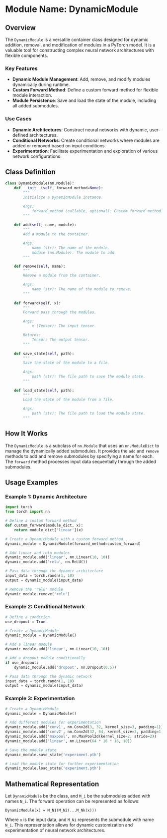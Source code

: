 # Module Name: DynamicModule

## Overview

The `DynamicModule` is a versatile container class designed for dynamic addition, removal, and modification of modules in a PyTorch model. It is a valuable tool for constructing complex neural network architectures with flexible components.

### Key Features

- **Dynamic Module Management**: Add, remove, and modify modules dynamically during runtime.
- **Custom Forward Method**: Define a custom forward method for flexible module interaction.
- **Module Persistence**: Save and load the state of the module, including all added submodules.

### Use Cases

- **Dynamic Architectures**: Construct neural networks with dynamic, user-defined architectures.
- **Conditional Networks**: Create conditional networks where modules are added or removed based on input conditions.
- **Experimentation**: Facilitate experimentation and exploration of various network configurations.

## Class Definition

```python
class DynamicModule(nn.Module):
    def __init__(self, forward_method=None):
        """
        Initialize a DynamicModule instance.

        Args:
            forward_method (callable, optional): Custom forward method. If None, default behavior is used.
        """
    
    def add(self, name, module):
        """
        Add a module to the container.

        Args:
            name (str): The name of the module.
            module (nn.Module): The module to add.
        """

    def remove(self, name):
        """
        Remove a module from the container.

        Args:
            name (str): The name of the module to remove.
        """
    
    def forward(self, x):
        """
        Forward pass through the modules.

        Args:
            x (Tensor): The input tensor.

        Returns:
            Tensor: The output tensor.
        """
    
    def save_state(self, path):
        """
        Save the state of the module to a file.

        Args:
            path (str): The file path to save the module state.
        """
    
    def load_state(self, path):
        """
        Load the state of the module from a file.

        Args:
            path (str): The file path to load the module state.
        """
```

## How It Works

The `DynamicModule` is a subclass of `nn.Module` that uses an `nn.ModuleDict` to manage the dynamically added submodules. It provides the `add` and `remove` methods to add and remove submodules by specifying a name for each. The `forward` method processes input data sequentially through the added submodules.

## Usage Examples

### Example 1: Dynamic Architecture

```python
import torch
from torch import nn

# Define a custom forward method
def custom_forward(module_dict, x):
    return module_dict['linear'](x)

# Create a DynamicModule with a custom forward method
dynamic_module = DynamicModule(forward_method=custom_forward)

# Add linear and relu modules
dynamic_module.add('linear', nn.Linear(10, 10))
dynamic_module.add('relu', nn.ReLU())

# Pass data through the dynamic architecture
input_data = torch.randn(1, 10)
output = dynamic_module(input_data)

# Remove the 'relu' module
dynamic_module.remove('relu')
```

### Example 2: Conditional Network

```python
# Define a condition
use_dropout = True

# Create a DynamicModule
dynamic_module = DynamicModule()

# Add a linear module
dynamic_module.add('linear', nn.Linear(10, 10))

# Add a dropout module conditionally
if use_dropout:
    dynamic_module.add('dropout', nn.Dropout(0.5))

# Pass data through the dynamic network
input_data = torch.randn(1, 10)
output = dynamic_module(input_data)
```

### Example 3: Experimentation

```python
# Create a DynamicModule
dynamic_module = DynamicModule()

# Add different modules for experimentation
dynamic_module.add('conv1', nn.Conv2d(3, 32, kernel_size=3, padding=1))
dynamic_module.add('conv2', nn.Conv2d(32, 64, kernel_size=3, padding=1))
dynamic_module.add('maxpool', nn.MaxPool2d(kernel_size=2, stride=2))
dynamic_module.add('linear', nn.Linear(64 * 16 * 16, 10))

# Save the module state
dynamic_module.save_state('experiment.pth')

# Load the module state for further experimentation
dynamic_module.load_state('experiment.pth')
```

## Mathematical Representation

Let `DynamicModule` be the class, and `M_i` be the submodules added with names `N_i`. The forward operation can be represented as follows:

`DynamicModule(x) = M_N1(M_N2(...M_Nk(x)))`

Where `x` is the input data, and `M_Ni` represents the submodule with name `N_i`. This representation allows for dynamic customization and experimentation of neural network architectures.